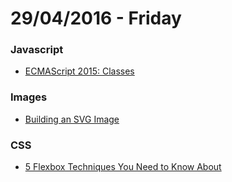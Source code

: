 # 29/04/2016 - Friday

### Javascript

- [ECMAScript 2015: Classes](http://developers.scup.com/ecmascript-2015-classes/)

### Images

- [Building an SVG Image](https://www.codeschool.com/blog/2016/04/11/building-an-svg-image/)

### CSS

- [5 Flexbox Techniques You Need to Know About](http://tutorialzine.com/2016/04/5-flexbox-techniques-you-need-to-know-about/)
